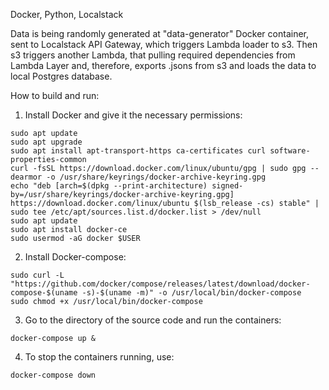 Docker, Python, Localstack

Data is being randomly generated at "data-generator" Docker container, sent to Localstack API Gateway, which triggers Lambda loader to s3. Then s3 triggers another Lambda, that pulling required dependencies from Lambda Layer and, therefore, exports .jsons from s3 and loads the data to local Postgres database.

How to build and run:

1. Install Docker and give it the necessary permissions:
```
sudo apt update
sudo apt upgrade
sudo apt install apt-transport-https ca-certificates curl software-properties-common
curl -fsSL https://download.docker.com/linux/ubuntu/gpg | sudo gpg --dearmor -o /usr/share/keyrings/docker-archive-keyring.gpg
echo "deb [arch=$(dpkg --print-architecture) signed-by=/usr/share/keyrings/docker-archive-keyring.gpg] https://download.docker.com/linux/ubuntu $(lsb_release -cs) stable" | sudo tee /etc/apt/sources.list.d/docker.list > /dev/null
sudo apt update
sudo apt install docker-ce
sudo usermod -aG docker $USER
```
2. Install Docker-compose:
```
sudo curl -L "https://github.com/docker/compose/releases/latest/download/docker-compose-$(uname -s)-$(uname -m)" -o /usr/local/bin/docker-compose
sudo chmod +x /usr/local/bin/docker-compose
```
3. Go to the directory of the source code and run the containers:
```
docker-compose up &
```
4. To stop the containers running, use:
```
docker-compose down
```
